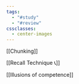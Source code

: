 ```yaml
---
tags:
  - "#study"
  - "#review"
cssclasses:
  - center-images
---
```

[[Chunking]]

[[Recall Technique 📞]]

[[Illusions of competence]]